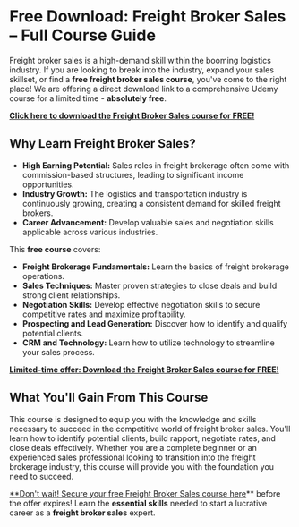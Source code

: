 # Free Download: Freight Broker Sales – Full Course Guide

Freight broker sales is a high-demand skill within the booming logistics industry. If you are looking to break into the industry, expand your sales skillset, or find a **free freight broker sales course**, you've come to the right place! We are offering a direct download link to a comprehensive Udemy course for a limited time - **absolutely free**.

[**Click here to download the Freight Broker Sales course for FREE!**](https://udemywork.com/freight-broker-sales)

## Why Learn Freight Broker Sales?

*   **High Earning Potential:** Sales roles in freight brokerage often come with commission-based structures, leading to significant income opportunities.
*   **Industry Growth:** The logistics and transportation industry is continuously growing, creating a consistent demand for skilled freight brokers.
*   **Career Advancement:** Develop valuable sales and negotiation skills applicable across various industries.

This **free course** covers:

*   **Freight Brokerage Fundamentals:** Learn the basics of freight brokerage operations.
*   **Sales Techniques:** Master proven strategies to close deals and build strong client relationships.
*   **Negotiation Skills:** Develop effective negotiation skills to secure competitive rates and maximize profitability.
*   **Prospecting and Lead Generation:** Discover how to identify and qualify potential clients.
*   **CRM and Technology:** Learn how to utilize technology to streamline your sales process.

[**Limited-time offer: Download the Freight Broker Sales course for FREE!**](https://udemywork.com/freight-broker-sales)

## What You'll Gain From This Course

This course is designed to equip you with the knowledge and skills necessary to succeed in the competitive world of freight broker sales. You'll learn how to identify potential clients, build rapport, negotiate rates, and close deals effectively. Whether you are a complete beginner or an experienced sales professional looking to transition into the freight brokerage industry, this course will provide you with the foundation you need to succeed.

[**Don't wait! Secure your free Freight Broker Sales course here](https://udemywork.com/freight-broker-sales)** before the offer expires! Learn the **essential skills** needed to start a lucrative career as a **freight broker sales** expert.
